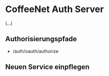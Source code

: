 # CoffeeNet Auth Server

(...)

## Authorisierungspfade

* /auth/oauth/authorize

## Neuen Service einpflegen